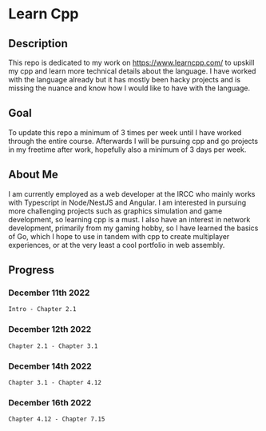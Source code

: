 # Learn Cpp

## Description

This repo is dedicated to my work on https://www.learncpp.com/ to upskill my cpp and learn more technical details about the language.
I have worked with the language already but it has mostly been hacky projects and is missing the nuance and know how I would like to have with the language.

## Goal

To update this repo a minimum of 3 times per week until I have worked through the entire course. Afterwards I will be pursuing cpp and go projects in my freetime
after work, hopefully also a minimum of 3 days per week.

## About Me

I am currently employed as a web developer at the IRCC who mainly works with Typescript in Node/NestJS and Angular. I am interested in pursuing more challenging projects
such as graphics simulation and game development, so learning cpp is a must. I also have an interest in network development, primarily from my gaming hobby, so I have learned the basics of Go, which I hope to use in tandem with cpp to create multiplayer experiences, or at the very least a cool portfolio in web assembly.

## Progress

### December 11th 2022

    Intro - Chapter 2.1

### December 12th 2022

    Chapter 2.1 - Chapter 3.1

### December 14th 2022

    Chapter 3.1 - Chapter 4.12

### December 16th 2022

    Chapter 4.12 - Chapter 7.15

